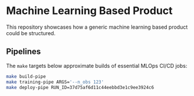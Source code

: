 # Machine Learning Based Product

This repository showcases how a generic machine learning based product could be structured.

## Pipelines

The `make` targets below approximate builds of essential MLOps CI/CD jobs:

```bash
make build-pipe
make training-pipe ARGS='--n_obs 123'
make deploy-pipe RUN_ID=37d75af6d11c44eebbd3e1c9ee3924c6
```

